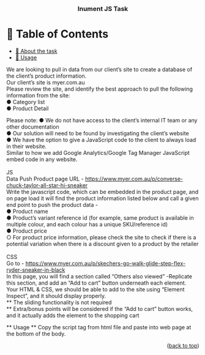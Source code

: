 <a name="readme-top"></a>

<div align="center">
  <!-- You are encouraged to replace this logo with your own! Otherwise you can also remove it. -->
  <br/>

  <h3><b>Inument JS Task</b></h3>

</div>

<!-- TABLE OF CONTENTS -->

# 📗 Table of Contents

- [📖 About the task](#about-task)
- [📖 Usage](#usage)


<!-- Tas DESCRIPTION -->

We are looking to pull in data from our client’s site to create a database of the client’s product information.<br/>
Our client’s site is myer.com.au<br/>
Please review the site, and identify the best approach to pull the following information from the site:<br/>
● Category list<br/>
● Product Detail<br/>


Please note:
● We do not have access to the client’s internal IT team or any other documentation<br/>
● Our solution will need to be found by investigating the client’s website<br/>
● We have the option to give a JavaScript code to the client to always load in their website.<br/>
Similar to how we add Google Analytics/Google Tag Manager JavaScript embed code in
any website.<br/><br/>
JS <br/>
Data Push Product page URL - https://www.myer.com.au/p/converse-chuck-taylor-all-star-hi-sneaker<br/>
Write the javascript code, which can be embedded in the product page, and on page load it will
find the product information listed below and call a given end point to push the product data -<br/>
● Product name<br/>
● Product’s variant reference id (for example, same product is available in multiple colour,
and each colour has a unique SKU/reference id)<br/>
● Product price<br/>
○ For product price information, please check the site to check if there is a potential
variation when there is a discount given to a product by the retailer<br/><br/>
CSS<br/>
Go to - https://www.myer.com.au/p/skechers-go-walk-glide-step-flex-ryder-sneaker-in-black<br/>
In this page, you will find a section called “Others also viewed” -Replicate this section, and add an “Add to cart” button underneath each element. Your HTML &
CSS, we should be able to add to the site using “Element Inspect”, and it should display
properly.<br/>
** The sliding functionality is not required<br/>
** Extra/bonus points will be considered if the “Add to cart” button works, and it actually adds the
element to the shopping cart<br/>

** Usage **
Copy the script tag from html file and paste into web page at the bottom of the body.

<p align="right">(<a href="#readme-top">back to top</a>)</p>
